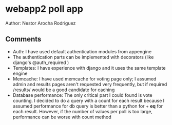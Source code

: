 webapp2 poll app
================

Author: Nestor Arocha Rodriguez

Comments
--------
 * Auth: I have used default authentication modules from appengine
 * The authentication parts can be implemented with decorators (like django's @auth_required )
 * Templates: I have experience with django and it uses the same template engine
 * Memcache: I have used memcache for voting page only; I assumed admin and results pages aren't requested very frequently, but if required /results/ would be a good candidate for caching
 * Database performance: The only critical part I could found is vote counting. I decided to do a query with a count for each result because I assumed performance for db query is better than a python for + __eq__ for each result. However, if the number of values per poll is too large, performance can be worse with count method
 

 


